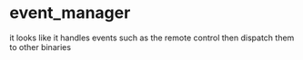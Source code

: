 # event_manager

it looks like it handles events such as the remote control then dispatch them to other binaries
